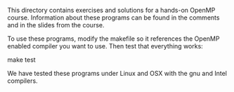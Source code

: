 

This directory contains exercises and solutions for a hands-on
OpenMP course.  Information about these programs can be found
in the comments and in the slides from the course.

To use these programs, modify the makefile so it references the 
OpenMP enabled compiler you want to use.  Then test that everything 
works:

   make test

We have tested these programs under Linux and OSX with the gnu and 
Intel compilers. 


